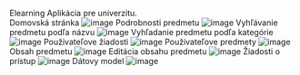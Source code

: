 Elearning Aplikácia pre univerzitu. </br>
Domovská stránka
![image](https://github.com/jakubChudiak1/elearning/assets/114510280/ef5ac1f4-43a3-4aed-bd16-5c2453fd7a6e)
Podrobnosti predmetu
![image](https://github.com/jakubChudiak1/elearning/assets/114510280/556ab739-8392-45a8-ad06-8bc09c728dd1)
Vyhľávanie predmetu podľa názvu
![image](https://github.com/jakubChudiak1/elearning/assets/114510280/f4f4d9fc-2462-43ad-a1c4-5e6ba52cd46f)
Vyhľadanie predmetu podľa kategórie
![image](https://github.com/jakubChudiak1/elearning/assets/114510280/fcb06e76-924f-489b-bd71-e937d95821cd)
Použivateľove žiadosti
![image](https://github.com/jakubChudiak1/elearning/assets/114510280/371b1b53-f02d-4783-a002-5418e33762ab)
Použivateľove predmety
![image](https://github.com/jakubChudiak1/elearning/assets/114510280/980ac42f-b9a0-4b85-98c2-cdab844e8d43)
Obsah predmetu
![image](https://github.com/jakubChudiak1/elearning/assets/114510280/700dcad2-6796-4e86-869b-28a8b156e629)
Editácia obsahu predmetu
![image](https://github.com/jakubChudiak1/elearning/assets/114510280/45e8435c-0f29-42d0-a7e4-54dac1b8d0c2)
Žiadosti o prístup
![image](https://github.com/jakubChudiak1/elearning/assets/114510280/74acd7b6-f956-4dca-8f35-a61a680741da)
Dátovy model
![image](https://github.com/jakubChudiak1/elearning/assets/114510280/005a8c9b-1afe-404b-89ac-3a48a23cad1c)


